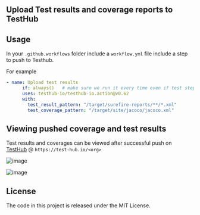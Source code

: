## Upload Test results and coverage reports to TestHub

## Usage

In your `.github.workflows` folder include a `workflow.yml` file include a step to push to Testhub.

For example

```yaml
- name: Upload test results
      if: always()   # make sure we run it every time even if test step fails
      uses: testhub-io/testhub-io.action@v0.62
      with:        
        test_result_pattern: "/target/surefire-reports/**/*.xml"
        test_coverage_pattern: "/target/site/jacoco/jacoco.xml"
```        

## Viewing pushed coverage and test results

Test results and coverages can be viewed after successful push on [TestHub](https://test-hub.io) @ `https://test-hub.io/<org>`

![image](https://user-images.githubusercontent.com/454732/101276483-25fe9300-37d3-11eb-849f-4950ffa9b1f6.png)

![image](https://user-images.githubusercontent.com/454732/101276538-a91fe900-37d3-11eb-922c-77cd9fc6f671.png)



## License
The code in this project is released under the MIT License.
